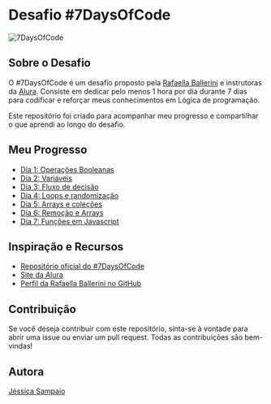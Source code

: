 # Desafio #7DaysOfCode

![7DaysOfCode](https://img.shields.io/badge/7DaysOfCode-Challenge-green)

## Sobre o Desafio

O #7DaysOfCode é um desafio proposto pela [Rafaella Ballerini](https://github.com/rafaballerini) e instrutoras da [Alura](https://www.alura.com.br/). Consiste em dedicar pelo menos 1 hora por dia durante 7 dias para codificar e reforçar meus conhecimentos em Lógica de programação.

Este repositório foi criado para acompanhar meu progresso e compartilhar o que aprendi ao longo do desafio.

## Meu Progresso

- [Dia 1: Operações Booleanas](7DaysOfCode/Desafio%201.md)
- [Dia 2: Variáveis](dia2.md)
- [Dia 3: Fluxo de decisão](dia3.md)
- [Dia 4: Loops e randomização](dia4.md)
- [Dia 5: Arrays e coleções](dia5.md)
- [Dia 6: Remoção e Arrays](dia6.md)
- [Dia 7: Funções em Javascript](dia7.md)

## Inspiração e Recursos

- [Repositório oficial do #7DaysOfCode](https://github.com/rafaballerini/7DaysOfCode)
- [Site da Alura](https://www.alura.com.br/)
- [Perfil da Rafaella Ballerini no GitHub](https://github.com/rafaballerini)

## Contribuição

Se você deseja contribuir com este repositório, sinta-se à vontade para abrir uma issue ou enviar um pull request. Todas as contribuições são bem-vindas!

## Autora

[Jéssica Sampaio](https://github.com/jessicasamppaio)
